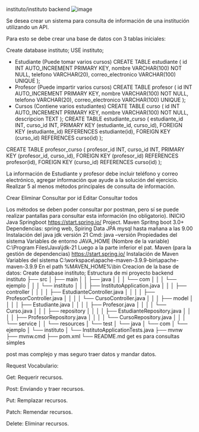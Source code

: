 instituto/instituto backend
![image](https://github.com/user-attachments/assets/64d283c8-4bc5-4296-a3fe-b931f1fe0525)

Se desea crear un sistema para consulta de información de una institución utilizando un API.

Para esto se debe crear una base de datos con 3 tablas iniciales:

Create database instituto;
USE instituto;
-	Estudiante (Puede tomar varios cursos)
CREATE TABLE estudiante (
    id INT AUTO_INCREMENT PRIMARY KEY,
    nombre VARCHAR(100) NOT NULL,
    telefono VARCHAR(20),
    correo_electronico VARCHAR(100) UNIQUE
);
-	Profesor (Puede impartir varios cursos)
CREATE TABLE profesor (
    id INT AUTO_INCREMENT PRIMARY KEY,
    nombre VARCHAR(100) NOT NULL,
    telefono VARCHAR(20),
    correo_electronico VARCHAR(100) UNIQUE
);
-	Cursos (Contiene varios estudiantes)
CREATE TABLE curso (
    id INT AUTO_INCREMENT PRIMARY KEY,
    nombre VARCHAR(100) NOT NULL,
    descripcion TEXT
);
CREATE TABLE estudiante_curso (
    estudiante_id INT,
    curso_id INT,
    PRIMARY KEY (estudiante_id, curso_id),
    FOREIGN KEY (estudiante_id) REFERENCES estudiante(id),
    FOREIGN KEY (curso_id) REFERENCES curso(id)
);

CREATE TABLE profesor_curso (
    profesor_id INT,
    curso_id INT,
    PRIMARY KEY (profesor_id, curso_id),
    FOREIGN KEY (profesor_id) REFERENCES profesor(id),
    FOREIGN KEY (curso_id) REFERENCES curso(id)
);

La información de Estudiante y profesor debe incluir teléfono y correo electrónico, agregar información que ayude a la solución del ejercicio.
Realizar 5 al menos métodos principales de consulta de información.

Crear 
Eliminar
Consultar por id
Editar
Consultar todos

Los métodos se deben poder consultar por postman, pero sí se puede realizar pantallas para consultar esta información (no obligatorio).
INICIO
Java Springboot
https://start.spring.io/
Project. Maven
Spritng boot 3.0+
Dependencias: spring web, Spiring Data JPA
mysql
hasta mañana a las 9.00
Instalación del java jdk versión 21
Cmd:  java –versión
Propiedades del sistema
Variables de entorno
JAVA_HOME (Nombre de la variable)
C:\Program Files\Java\jdk-21
Luego a la parte inferior el pat.
Maven (para la gestión de dependencias)
https://start.spring.io/
Instalación de Maven
Variables del sistema
C:\workspace\apache-maven-3.9.9-bin\apache-maven-3.9.9
En el path %MAVEN_HOME%\bin
Creacion de la base de datos:
Create database instituto;
Estructura de mi proyecto backend
instituto
├── src
│   ├── main
│   │   ├── java
│   │   │   └── com
│   │   │       └── ejemplo
│   │   │           └── instituto
│   │   │               ├── InstitutoApplication.java
│   │   │               ├── controller
│   │   │               │   ├── EstudianteController.java
│   │   │               │   ├── ProfesorController.java
│   │   │               │   └── CursoController.java
│   │   │               ├── model
│   │   │               │   ├── Estudiante.java
│   │   │               │   ├── Profesor.java
│   │   │               │   └── Curso.java
│   │   │               ├── repository
│   │   │               │   ├── EstudianteRepository.java
│   │   │               │   ├── ProfesorRepository.java
│   │   │               │   └── CursoRepository.java
│   │   │               └── service
│   │   └── resources
│   └── test
│       └── java
│           └── com
│               └── ejemplo
│                   └── instituto
│                       └── InstitutoApplicationTests.java
├── mvnw
├── mvnw.cmd
├── pom.xml
└── README.md
get es para consultas simples

post mas complejo y mas seguro traer datos y mandar datos.

Request Vocabulario:

Get: Requerir recursos.

Post: Enviando y traer recursos.

Put: Remplazar recursos.

Patch: Remendar recursos.

Delete: Eliminar recursos.
